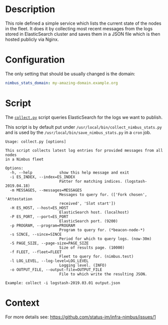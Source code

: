# Description

This role defined a simple service which lists the current state of the nodes in the fleet. It does it by collecting most recent messages from the logs stored in ElasticSearch cluster and saves them in a JSON file which is then hosted publicly via Nginx.

# Configuration

The only setting that should be usually changed is the domain:
```yaml
nimbus_stats_domain: my-amazing-domain.example.org
```

# Script

The [`collect.py`](./files/collect.py`) script queries ElasticSearch for the logs we want to publish.

This script is by default put under `/usr/local/bin/collect_nimbus_stats.py` and is used by the `/usr/local/bin/save_nimbus_stats.py` in a `cron` job.
```
Usage: collect.py [options]

This script collects latest log entries for provided messages from all nodes
in a Nimbus fleet

Options:
  -h, --help            show this help message and exit
  -i ES_INDEX, --index=ES_INDEX
                        Patter for matching indices. (logstash-2019.04.18)
  -m MESSAGES, --messages=MESSAGES
                        Messages to query for. (['Fork chosen', 'Attestation
                        received', 'Slot start'])
  -H ES_HOST, --host=ES_HOST
                        ElasticSearch host. (localhost)
  -P ES_PORT, --port=ES_PORT
                        ElasticSearch port. (9200)
  -p PROGRAM, --program=PROGRAM
                        Program to query for. (*beacon-node-*)
  -s SINCE, --since=SINCE
                        Period for which to query logs. (now-30m)
  -S PAGE_SIZE, --page-size=PAGE_SIZE
                        Size of results page. (10000)
  -f FLEET, --fleet=FLEET
                        Fleet to query for. (nimbus.test)
  -l LOG_LEVEL, --log-level=LOG_LEVEL
                        Logging level. (INFO)
  -o OUTPUT_FILE, --output-file=OUTPUT_FILE
                        File to which write the resulting JSON.

Example: collect -i logstash-2019.03.01 output.json
```

# Context

For more details see: https://github.com/status-im/infra-nimbus/issues/1

